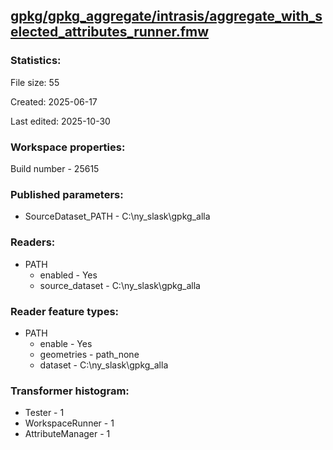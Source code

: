 ﻿## [gpkg/gpkg_aggregate/intrasis/aggregate_with_selected_attributes_runner.fmw](https://github.com/kicki58/kix_working_dir/blob/master/gpkg/gpkg_aggregate/intrasis/aggregate_with_selected_attributes_runner.fmw)

### Statistics:
File size: 55

Created: 2025-06-17

Last edited: 2025-10-30


### Workspace properties:
Build number    - 25615

### Published parameters:
*  SourceDataset_PATH    -   C:\ny_slask\gpkg_alla

### Readers:
*  PATH
    * enabled    -  Yes
    * source_dataset    -   C:\ny_slask\gpkg_alla

### Reader feature types:
*  PATH
    * enable - Yes
    * geometries - path_none
    * dataset - C:\ny_slask\gpkg_alla




### Transformer histogram:
*  Tester    -   1
*  WorkspaceRunner    -   1
*  AttributeManager    -   1

